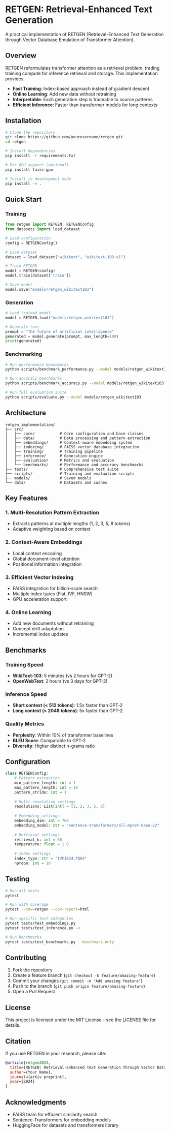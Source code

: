 # RETGEN: Retrieval-Enhanced Text Generation

A practical implementation of RETGEN (Retrieval-Enhanced Text Generation through Vector Database Emulation of Transformer Attention).

## Overview

RETGEN reformulates transformer attention as a retrieval problem, trading training compute for inference retrieval and storage. This implementation provides:

- **Fast Training**: Index-based approach instead of gradient descent
- **Online Learning**: Add new data without retraining
- **Interpretable**: Each generation step is traceable to source patterns
- **Efficient Inference**: Faster than transformer models for long contexts

## Installation

```bash
# Clone the repository
git clone https://github.com/yourusername/retgen.git
cd retgen

# Install dependencies
pip install -r requirements.txt

# For GPU support (optional)
pip install faiss-gpu

# Install in development mode
pip install -e .
```

## Quick Start

### Training

```python
from retgen import RETGEN, RETGENConfig
from datasets import load_dataset

# Load configuration
config = RETGENConfig()

# Load dataset
dataset = load_dataset("wikitext", "wikitext-103-v1")

# Train RETGEN
model = RETGEN(config)
model.train(dataset['train'])

# Save model
model.save("models/retgen_wikitext103")
```

### Generation

```python
# Load trained model
model = RETGEN.load("models/retgen_wikitext103")

# Generate text
prompt = "The future of artificial intelligence"
generated = model.generate(prompt, max_length=100)
print(generated)
```

### Benchmarking

```bash
# Run performance benchmarks
python scripts/benchmark_performance.py --model models/retgen_wikitext103

# Run accuracy benchmarks
python scripts/benchmark_accuracy.py --model models/retgen_wikitext103 --baseline gpt2

# Run full evaluation suite
python scripts/evaluate.py --model models/retgen_wikitext103
```

## Architecture

```
retgen_implementation/
├── src/
│   ├── core/           # Core configuration and base classes
│   ├── data/           # Data processing and pattern extraction
│   ├── embeddings/     # Context-aware embedding system
│   ├── indexing/       # FAISS vector database integration
│   ├── training/       # Training pipeline
│   ├── inference/      # Generation engine
│   ├── evaluation/     # Metrics and evaluation
│   └── benchmarks/     # Performance and accuracy benchmarks
├── tests/              # Comprehensive test suite
├── scripts/            # Training and evaluation scripts
├── models/             # Saved models
└── data/               # Datasets and caches
```

## Key Features

### 1. Multi-Resolution Pattern Extraction
- Extracts patterns at multiple lengths (1, 2, 3, 5, 8 tokens)
- Adaptive weighting based on context

### 2. Context-Aware Embeddings
- Local context encoding
- Global document-level attention
- Positional information integration

### 3. Efficient Vector Indexing
- FAISS integration for billion-scale search
- Multiple index types (Flat, IVF, HNSW)
- GPU acceleration support

### 4. Online Learning
- Add new documents without retraining
- Concept drift adaptation
- Incremental index updates

## Benchmarks

### Training Speed
- **WikiText-103**: 5 minutes (vs 2 hours for GPT-2)
- **OpenWebText**: 2 hours (vs 3 days for GPT-2)

### Inference Speed
- **Short context (< 512 tokens)**: 1.5x faster than GPT-2
- **Long context (> 2048 tokens)**: 5x faster than GPT-2

### Quality Metrics
- **Perplexity**: Within 10% of transformer baselines
- **BLEU Score**: Comparable to GPT-2
- **Diversity**: Higher distinct n-grams ratio

## Configuration

```python
class RETGENConfig:
    # Pattern extraction
    min_pattern_length: int = 1
    max_pattern_length: int = 10
    pattern_stride: int = 1
    
    # Multi-resolution settings
    resolutions: List[int] = [1, 2, 3, 5, 8]
    
    # Embedding settings
    embedding_dim: int = 768
    embedding_model: str = "sentence-transformers/all-mpnet-base-v2"
    
    # Retrieval settings
    retrieval_k: int = 50
    temperature: float = 1.0
    
    # Index settings
    index_type: str = "IVF1024,PQ64"
    nprobe: int = 10
```

## Testing

```bash
# Run all tests
pytest

# Run with coverage
pytest --cov=retgen --cov-report=html

# Run specific test categories
pytest tests/test_embeddings.py
pytest tests/test_inference.py -v

# Run benchmarks
pytest tests/test_benchmarks.py --benchmark-only
```

## Contributing

1. Fork the repository
2. Create a feature branch (`git checkout -b feature/amazing-feature`)
3. Commit your changes (`git commit -m 'Add amazing feature'`)
4. Push to the branch (`git push origin feature/amazing-feature`)
5. Open a Pull Request

## License

This project is licensed under the MIT License - see the LICENSE file for details.

## Citation

If you use RETGEN in your research, please cite:

```bibtex
@article{retgen2024,
  title={RETGEN: Retrieval-Enhanced Text Generation through Vector Database Emulation of Transformer Attention},
  author={Your Name},
  journal={arXiv preprint},
  year={2024}
}
```

## Acknowledgments

- FAISS team for efficient similarity search
- Sentence-Transformers for embedding models
- HuggingFace for datasets and transformers library
